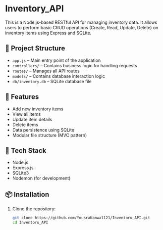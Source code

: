 # Inventory_API

This is a Node.js-based RESTful API for managing inventory data. It allows users to perform basic CRUD operations (Create, Read, Update, Delete) on inventory items using Express and SQLite.

## 📁 Project Structure

- `app.js` – Main entry point of the application
- `controllers/` – Contains business logic for handling requests
- `routes/` – Manages all API routes
- `models/` – Contains database interaction logic
- `db/inventory.db` – SQLite database file

## 🚀 Features

- Add new inventory items
- View all items
- Update item details
- Delete items
- Data persistence using SQLite
- Modular file structure (MVC pattern)

## 🧰 Tech Stack

- Node.js
- Express.js
- SQLite3
- Nodemon (for development)

## 📦 Installation

1. Clone the repository:
   ```bash
   git clone https://github.com/YousraKanwal121/Inventoru_API.git
   cd Inventoru_API


